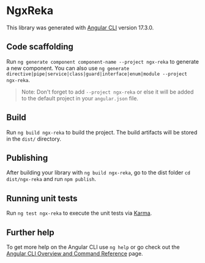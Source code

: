 # NgxReka

This library was generated with [Angular CLI](https://github.com/angular/angular-cli) version 17.3.0.

## Code scaffolding

Run `ng generate component component-name --project ngx-reka` to generate a new component. You can also use `ng generate directive|pipe|service|class|guard|interface|enum|module --project ngx-reka`.
> Note: Don't forget to add `--project ngx-reka` or else it will be added to the default project in your `angular.json` file. 

## Build

Run `ng build ngx-reka` to build the project. The build artifacts will be stored in the `dist/` directory.

## Publishing

After building your library with `ng build ngx-reka`, go to the dist folder `cd dist/ngx-reka` and run `npm publish`.

## Running unit tests

Run `ng test ngx-reka` to execute the unit tests via [Karma](https://karma-runner.github.io).

## Further help

To get more help on the Angular CLI use `ng help` or go check out the [Angular CLI Overview and Command Reference](https://angular.io/cli) page.
